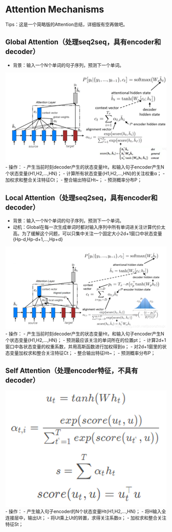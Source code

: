 # Attention Mechanisms

Tips：这是一个简略版的Attention总结，详细版有空再做吧。

## Global Attention（处理seq2seq，具有encoder和decoder）
- 背景：输入一个N个单词的句子序列，预测下一个单词。
<div align='center'><img src='Img_Attention_Mechanisms/fig1.png'></div>
- 操作：
  - 产生当前时刻decoder产生的状态变量Ht，和输入句子encoder产生N个状态变量{H1,H2,...,HN}；
  - 计算所有状态变量{H1,H2,...,HN}的关注权重α；
  - 加权求和整合关注特征Ct；
  - 整合输出特征Ht~；
  - 预测概率分布P；

## Local Attention（处理seq2seq，具有encoder和decoder）
- 背景：输入一个N个单词的句子序列，预测下一个单词。
- 动机：Global在每一次生成单词时都对输入序列中所有单词进关注计算代价太高。为了缓解这个问题，可以只集中关注一个固定大小2d+1窗口中状态变量{Hp-d,Hp-d+1,...,Hp+d}
<div align='center'><img src='Img_Attention_Mechanisms/fig2.png'></div>
- 操作：
  - 产生当前时刻decoder产生的状态变量Ht，和输入句子encoder产生N个状态变量{H1,H2,...,HN}；
  - 预测最应该关注的单词所在的位置pt；
  - 计算2d+1窗口中各状态变量的权重系数，并用高斯函数进行加权得到α；
  - 对2d+1窗里的状态变量加权求和整合关注特征Ct；
  - 整合输出特征Ht~；
  - 预测概率分布P；
  
## Self Attention（处理encoder特征，不具有decoder）
<div align='center'><img src='Img_Attention_Mechanisms/fig3.png'></div>
- 操作：
  - 产生输入句子encoder的N个状态变量Ht{H1,H2,...,HN}；
  - 将H输入全连接层中，输出Ut；
  - 将Ut乘上Ut的转置，求得关注系数α；
  - 加权求和整合关注特征St；

